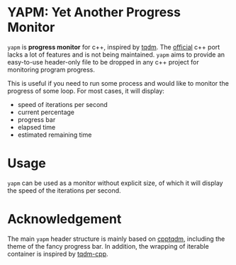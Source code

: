 # YAPM: Yet Another Progress Monitor

`yapm` is **progress monitor** for c++, inspired by [tqdm](https://github.com/tqdm/tqdm). The [official](https://github.com/tqdm/tqdm.cpp) c++ port lacks a lot of features and is not being maintained. `yapm` aims to provide an easy-to-use header-only file to be dropped in any c++ project for monitoring program progress.

This is useful if you need to run some process and would like to monitor the progress of some loop. For most cases, it will display:

- speed of iterations per second
- current percentage
- progress bar
- elapsed time
- estimated remaining time


# Usage

`yapm` can be used as a monitor without explicit size, of which it will display the speed of the iterations per second.


# Acknowledgement

The main `yapm` header structure is mainly based on [cpptqdm](https://github.com/aminnj/cpptqdm), including the theme of the fancy progress bar. In addition, the wrapping of iterable container is inspired by [tqdm-cpp](https://gitlab.com/miguelraggi/tqdm-cpp).